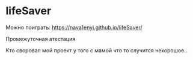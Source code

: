 # lifeSaver
Можно поиграть:
https://nava1enyj.github.io/lifeSaver/

Промежуточная атестация

Кто своровал мой проект у того с мамой что то случится нехорошое..
